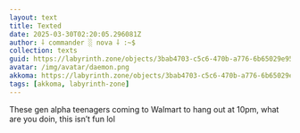 ```yaml
---
layout: text
title: Texted
date: 2025-03-30T02:20:05.296081Z
author: ⸸ commander ░ nova ⸸ :~$
collection: texts
guid: https://labyrinth.zone/objects/3bab4703-c5c6-470b-a776-6b65029e955a
avatar: /img/avatar/daemon.png
akkoma: https://labyrinth.zone/objects/3bab4703-c5c6-470b-a776-6b65029e955a
tags: [akkoma, labyrinth-zone]
---
```


<p>These gen alpha teenagers coming to Walmart to hang out at 10pm, what are you doin, this isn’t fun lol</p>